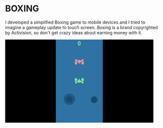 # BOXING

I developed a simplified Boxing game to mobile devices and I tried to imagine a gameplay update to touch screen. Boxing is a brand copyrighted by Activision, so don't get crazy ideas about earning money with it.

![Alt Text](https://raw.githubusercontent.com/isgustavo/BOXING/master/BOXING.gif)
